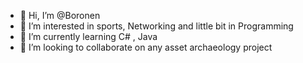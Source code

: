 - 👋 Hi, I’m @Boronen
- 👀 I’m interested in sports, Networking and little bit in Programming
- 🌱 I’m currently learning C# , Java
- 💞️ I’m looking to collaborate on any asset archaeology project

<!---
Boronen/Boronen is a ✨ special ✨ repository because its `README.md` (this file) appears on your GitHub profile.
You can click the Preview link to take a look at your changes.
--->

